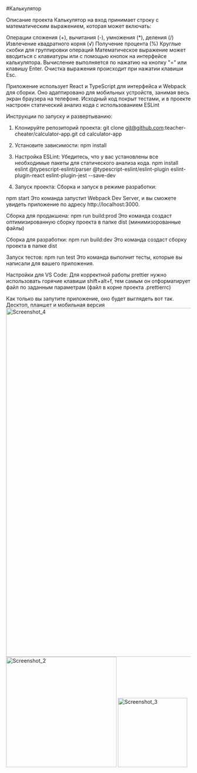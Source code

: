 #Калькулятор


Описание проекта
Калькулятор на вход принимает строку с математическим выражением, которая может включать:

Операции сложения (+), вычитания (-), умножения (*), деления (/)
Извлечение квадратного корня (√)
Получение процента (%)
Круглые скобки для группировки операций
Математическое выражение может вводиться с клавиатуры или с помощью кнопок на интерфейсе калькулятора. Вычисление выполняется по нажатию на кнопку "=" или клавишу Enter. Очистка выражения происходит при нажатии клавиши Esc.

Приложение использует React и TypeScript для интерфейса и Webpack для сборки. Оно адаптировано для мобильных устройств, занимая весь экран браузера на телефоне. Исходный код покрыт тестами, и в проекте настроен статический анализ кода с использованием ESLint

Инструкции по запуску и развертыванию:
1. Клонируйте репозиторий проекта:
git clone git@github.com:teacher-cheater/calculator-app.git
cd calculator-app

2. Установите зависимости:
npm install

3. Настройка ESLint:
Убедитесь, что у вас установлены все необходимые пакеты для статического анализа кода.
npm install eslint @typescript-eslint/parser @typescript-eslint/eslint-plugin eslint-plugin-react eslint-plugin-jest --save-dev

4. Запуск проекта:
Сборка и запуск в режиме разработки:

npm start
Это команда запустит Webpack Dev Server, и вы сможете увидеть приложение по адресу http://localhost:3000.

Сборка для продакшена:
npm run build:prod
Это команда создаст оптимизированную сборку проекта в папке dist (минимизорованные файлы)

Сборка для разработки:
npm run build:dev
Это команда создаст сборку проекта в папке dist

Запуск тестов:
npm run test
Это команда выполнит тесты, которые вы написали для вашего приложения.

Настройки для VS Code:
Для корректной работы prettier нужно использовать горячие клавиши shift+alt+f,
тем самым он отформатирует файл по заданным параметрам (файл в корне проекта .prettierrc) 

Как только вы запутите приложение, оно будет выглядеть вот так. 
Десктоп, планшет и мобильная версия
<img width="951" alt="Screenshot_4" src="https://github.com/user-attachments/assets/0fd24232-25b0-437f-86aa-9f3c91681c4b">
<img width="301" alt="Screenshot_2" src="https://github.com/user-attachments/assets/baa3ffe2-68d0-4f27-9764-2ddc8a3b349a">
<img width="189" alt="Screenshot_3" src="https://github.com/user-attachments/assets/ba6cdbdc-a394-46bc-b460-6f23efd2b1d0">


